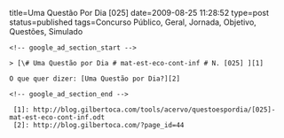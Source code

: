 title=Uma Questão Por Dia [025] 
date=2009-08-25 11:28:52
type=post
status=published
tags=Concurso Público, Geral, Jornada, Objetivo, Questões, Simulado
~~~~~~
<!-- google_ad_section_start -->

> [\# Uma Questão por Dia # mat-est-eco-cont-inf # N. [025] ][1]

O que quer dizer: [Uma Questão por Dia?][2]

<!-- google_ad_section_end -->

 [1]: http://blog.gilbertoca.com/tools/acervo/questoespordia/[025]-mat-est-eco-cont-inf.odt
 [2]: http://blog.gilbertoca.com/?page_id=44